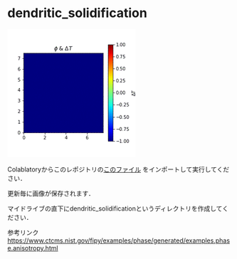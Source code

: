# dendritic_solidification

![anime](https://github.com/m12watanabe1a/dendritic_solidification/blob/master/anime.gif)

Colablatoryからこのレポジトリの[このファイル](https://github.com/m12watanabe1a/dendritic_solidification/blob/master/dendritic_solidification.ipynb)
をインポートして実行してください．

更新毎に画像が保存されます．

マイドライブの直下にdendritic_solidificationというディレクトリを作成してください．

参考リンク
https://www.ctcms.nist.gov/fipy/examples/phase/generated/examples.phase.anisotropy.html
